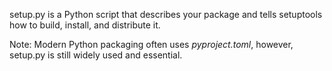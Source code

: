 setup.py is a Python script that describes your package and tells setuptools how to build, install, and distribute it. 

Note: Modern Python packaging often uses *pyproject.toml*, however, setup.py is still widely used and essential.